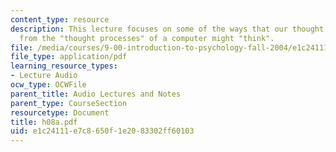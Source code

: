 ```yaml
---
content_type: resource
description: This lecture focuses on some of the ways that our thought processes diverge
  from the "thought processes" of a computer might "think".
file: /media/courses/9-00-introduction-to-psychology-fall-2004/e1c24111e7c8650f1e2083302ff60103_h08a.pdf
file_type: application/pdf
learning_resource_types:
- Lecture Audio
ocw_type: OCWFile
parent_title: Audio Lectures and Notes
parent_type: CourseSection
resourcetype: Document
title: h08a.pdf
uid: e1c24111-e7c8-650f-1e20-83302ff60103
---
```

